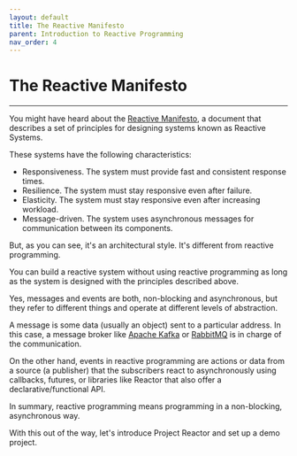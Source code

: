 ```yaml
---
layout: default
title: The Reactive Manifesto
parent: Introduction to Reactive Programming
nav_order: 4
---
```


# The Reactive Manifesto
* * *
You might have heard about the [Reactive Manifesto](https://www.reactivemanifesto.org), a document that describes a set of principles for designing systems known as Reactive Systems.

These systems have the following characteristics:
- Responsiveness. The system must provide fast and consistent response times.
- Resilience. The system must stay responsive even after failure.
- Elasticity. The system must stay responsive even after increasing workload.
- Message-driven. The system uses asynchronous messages for communication between its components.

But, as you can see, it's an architectural style. It's different from reactive programming.

You can build a reactive system without using reactive programming as long as the system is designed with the principles described above.

Yes, messages and events are both, non-blocking and asynchronous, but they refer to different things and operate at different levels of abstraction. 

A message is some data (usually an object) sent to a particular address. In this case, a message broker like [Apache Kafka](https://kafka.apache.org/) or [RabbitMQ](https://www.rabbitmq.com/) is in charge of the communication. 

On the other hand, events in reactive programming are actions or data from a source (a publisher) that the subscribers react to asynchronously using callbacks, futures, or libraries like Reactor that also offer a declarative/functional API. 

In summary, reactive programming means programming in a non-blocking, asynchronous way.

With this out of the way, let's introduce Project Reactor and set up a demo project.